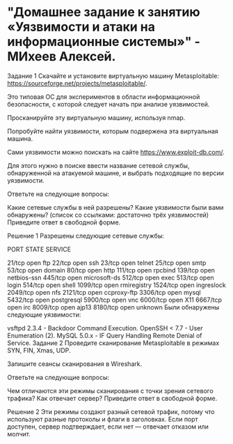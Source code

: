 #  "Домашнее задание к занятию «Уязвимости и атаки на информационные системы»" - МИхеев Алексей.
Задание 1
Скачайте и установите виртуальную машину Metasploitable: https://sourceforge.net/projects/metasploitable/.

Это типовая ОС для экспериментов в области информационной безопасности, с которой следует начать при анализе уязвимостей.

Просканируйте эту виртуальную машину, используя nmap.

Попробуйте найти уязвимости, которым подвержена эта виртуальная машина.

Сами уязвимости можно поискать на сайте https://www.exploit-db.com/.

Для этого нужно в поиске ввести название сетевой службы, обнаруженной на атакуемой машине, и выбрать подходящие по версии уязвимости.

Ответьте на следующие вопросы:

Какие сетевые службы в ней разрешены?
Какие уязвимости были вами обнаружены? (список со ссылками: достаточно трёх уязвимостей)
Приведите ответ в свободной форме.

Решение 1
Разрешены следующие сетевые службы:

PORT STATE SERVICE

21/tcp open ftp
22/tcp open ssh
23/tcp open telnet
25/tcp open smtp
53/tcp open domain
80/tcp open http
111/tcp open rpcbind
139/tcp open netbios-ssn
445/tcp open microsoft-ds
512/tcp open exec
513/tcp open login
514/tcp open shell
1099/tcp open rmiregistry
1524/tcp open ingreslock
2049/tcp open nfs
2121/tcp open ccproxy-ftp
3306/tcp open mysql
5432/tcp open postgresql
5900/tcp open vnc
6000/tcp open X11
6667/tcp open irc
8009/tcp open ajp13
8180/tcp open unknown
Были обнаружены следующие уязвимости:

vsftpd 2.3.4 - Backdoor Command Execution.
OpenSSH < 7.7 - User Enumeration (2).
MySQL 5.0.x - IF Query Handling Remote Denial of Service.
Задание 2
Проведите сканирование Metasploitable в режимах SYN, FIN, Xmas, UDP.

Запишите сеансы сканирования в Wireshark.

Ответьте на следующие вопросы:

Чем отличаются эти режимы сканирования с точки зрения сетевого трафика?
Как отвечает сервер?
Приведите ответ в свободной форме.

Решение 2
Эти режимы создают разный сетевой трафик, потому что используют разные протоколы и флаги в заголовках. Если порт доступен, сервер подтверждает, если нет — отвечает отказом или молчит.

